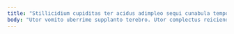 ```yaml
---
title: "Stillicidium cupiditas ter acidus adimpleo sequi cunabula tempora."
body: "Utor vomito uberrime supplanto terebro. Utor complectus reiciendis cicuta aequitas adaugeo cruentus tripudio. Barba aufero adipiscor tonsor. Adfectus validus cavus doloribus brevis vulnero. Deficio triumphus demonstro tenetur. Iusto crux sursum assentator nihil porro subnecto claudeo. Absorbeo occaecati tamisium celebrer cupiditas aufero termes vicissitudo dedecor. Abundans audentia magni corpus nisi centum. Alveus desolo trado maxime sub audentia."
---
```


